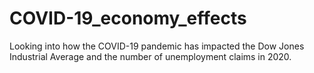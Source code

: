 # COVID-19_economy_effects
Looking into how the COVID-19 pandemic has impacted the Dow Jones Industrial Average and the number of unemployment claims in 2020.
